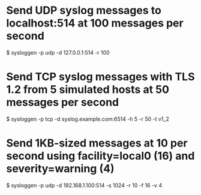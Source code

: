 # Send UDP syslog messages to localhost:514 at 100 messages per second
$ sysloggen -p udp -d 127.0.0.1:514 -r 100

# Send TCP syslog messages with TLS 1.2 from 5 simulated hosts at 50 messages per second
$ sysloggen -p tcp -d syslog.example.com:6514 -h 5 -r 50 -t v1_2

# Send 1KB-sized messages at 10 per second using facility=local0 (16) and severity=warning (4)
$ sysloggen -p udp -d 192.168.1.100:514 -s 1024 -r 10 -f 16 -v 4
